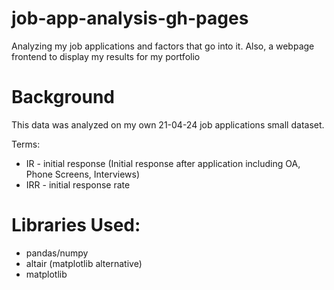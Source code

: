 # job-app-analysis-gh-pages
Analyzing my job applications and factors that go into it. Also, a webpage frontend to display my results for my portfolio


# Background
This data was analyzed on my own 21-04-24 job applications small dataset.

Terms:
* IR - initial response (Initial response after application including OA, Phone Screens, Interviews)
* IRR - initial response rate
# Libraries Used:
* pandas/numpy
* altair (matplotlib alternative)
* matplotlib
